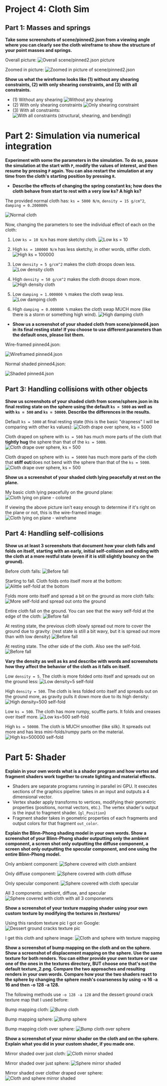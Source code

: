 # Project 4: Cloth Sim


## Part 1: Masses and springs
**Take some screenshots of scene/pinned2.json from a viewing angle where you can clearly see the cloth wireframe to show the structure of your point masses and springs.**

Overall picture:
![Overall scene/pinned2.json picture](../img-4/1-full.png)

Zoomed in picture:
![Zoomed in picture of scene/pinned2.json](../img-4/1-close.png)

**Show us what the wireframe looks like (1) without any shearing constraints, (2) with only shearing constraints, and (3) with all constraints.**

* 	(1) Without any shearing
![Without any shearing](../img-4/1-no-shear.png)
*	(2) With only shearing constraints
![Only shearing constraint](../img-4/1-only-shear.png)
*	(3) With all constraints:
![With all constraints (structural, shearing, and bending))](../img-4/1-full.png)



# Part 2: Simulation via numerical integration
**Experiment with some the parameters in the simulation. To do so, pause the simulation at the start with `P`, modify the values of interest, and then resume by pressing `P` again. You can also restart the simulation at any time from the cloth's starting position by pressing `R`.**
* 	**Describe the effects of changing the spring constant ks; how does the cloth behave from start to rest with a very low ks? A high ks?**

The provided normal cloth has: `ks = 5000 N/m`, `density = 15 g/cm^2`, `damping = 0.200000%`

![Normal cloth](../img-4/normal-ks-5000.png)

Now, changing the parameters to see the individual effect of each on the cloth:

1. Low `ks = 10 N/m` has more sketchy cloth.
![Low ks = 10](../img-4/low-ks-10.png)

2. High `ks = 100000 N/m` has less sketchy, in other words, stiffer cloth.
![High ks = 100000](../img-4/high-ks-100000.png)

3. Low `density = 5 g/cm^2` makes the cloth droops down less.
![Low density cloth](../img-4/low-density.png)

4. High `density = 50 g/cm^2` makes the cloth droops down more.
![High density cloth](../img-4/high-density.png)

5. Low `damping = 1.000000 %` makes the cloth swap less.
![Low damping cloth](../img-4/low-damping.png)

6. High `damping = 0.000000 %` makes the cloth swap MUCH more (like there is a storm or something high wind).
![High damping cloth](../img-4/high-damping.png)

*   **Show us a screenshot of your shaded cloth from scene/pinned4.json in its final resting state! If you choose to use different parameters than the default ones, please list them.**

Wire-framed pinned4.json:

![Wireframed pinned4.json](../img-4/pinned4-wire.png)

Normal shaded pinned4.json:

![Shaded pinned4.json](../img-4/pinned4-normal.png)



## Part 3: Handling collisions with other objects
**Show us screenshots of your shaded cloth from scene/sphere.json in its final resting state on the sphere using the default `ks = 5000` as well as with `ks = 500` and `ks = 50000`. Describe the differences in the results.**

Default `ks = 5000` at final resting state (this is the basic "drapness" I will be comparing with other ks values):
![Cloth drape over sphere, ks = 5000](../img-4/sphere-normal.png)


Cloth draped on sphere with `ks = 500` has much more parts of the cloth that **tightly hug** the sphere than that of the `ks = 5000`.
![Cloth drape over sphere, ks = 500](../img-4/sphere-ks-low.png)

Cloth draped on sphere with `ks = 50000` has much more parts of the cloth that **stiff out**/does not bend with the sphere than that of the `ks = 5000`.
![Cloth drape over sphere, ks = 500](../img-4/sphere-ks-high.png)

**Show us a screenshot of your shaded cloth lying peacefully at rest on the plane.**

My basic cloth lying peacefully on the ground plane:
![Cloth lying on plane - colored](../img-4/plane-color.png)

If viewing the above picture isn't easy enough to determine if it's right on the plane or not, this is the wire-framed image:
![Cloth lying on plane - wireframe](../img-4/plane-wireframe.png)


## Part 4: Handling self-collisions

**Show us at least 3 screenshots that document how your cloth falls and folds on itself, starting with an early, initial self-collision and ending with the cloth at a more restful state (even if it is still slightly bouncy on the ground).**

Before cloth falls:
![Before fall](../img-4/self-fold-1.png)

Starting to fall. Cloth folds onto itself more at the bottom:
![Alittle self-fold at the bottom](../img-4/self-fold-2.png)

Folds more onto itself and spread a bit on the ground as more cloth falls:
![More self-fold and spread out onto the ground](../img-4/self-fold-3.png)

Entire cloth fall on the ground. You can see that the wavy self-fold at the edge of the cloth:
![Before fall](../img-4/self-fold-4.png)

At resting state, the previous cloth slowly spread out more to cover the ground due to gravity: (rest state is still a bit wavy, but it is spread out more than with low density)
![Before fall](../img-4/self-fold-5.png)


At resting state. The other side of the cloth. Also see the self-fold.
![Before fall](../img-4/self-fold-6.png)


**Vary the density as well as ks and describe with words and screenshots how they affect the behavior of the cloth as it falls on itself.**

Low `density = 5`. The cloth is more folded onto itself and spreads out on the ground less:
![Low density=5 self-fold](../img-4/self-fold-low-density.png)

High `density = 500`. The cloth is less folded onto itself and spreads out on the ground more, as gravity pulls it down more due to its high density:
![High density=500 self-fold](../img-4/self-fold-high-density.png)

Low `ks = 500`. The cloth has more rumpy, scuffle parts. It folds and creases over itself more.
![Low ks=500 self-fold](../img-4/self-fold-low-ks.png)

High `ks = 50000`. The cloth is MUCH smoother (like silk). It spreads out more and has less mini-folds/rumpy parts on the material.
![High ks=500000 self-fold](../img-4/self-fold-high-ks.png)



# Part 5: Shader
**Explain in your own words what is a shader program and how vertex and fragment shaders work together to create lighting and material effects.**
*   Shaders are separate programs running in parallel ini GPU. It executes sections of the graphics pipeline: takes in an input and outputs a 4 dimensional vector.
*   Vertex shader apply transforms to vertices, modifying their geometric properties (positions, normal vectors, etc.). The vertex shader's output is the input to fragment shader. (`gl_Position`)
*   Fragment shader takes in geometric properties of each fragments and output colors for that fragment `out_color`.


**Explain the Blinn-Phong shading model in your own words. Show a screenshot of your Blinn-Phong shader outputting only the ambient component, a screen shot only outputting the diffuse component, a screen shot only outputting the specular component, and one using the entire Blinn-Phong model.**

Only ambient component:
![Sphere covered with cloth ambient](../img-4/phong-ambient.png)

Only diffuse component:
![Sphere covered with cloth diffuse](../img-4/phong-diffuse.png)

Only specular component:
![Sphere covered with cloth specular](../img-4/phong-specular.png)

All 3 components: ambient, diffuse, and specular
![Sphere covered with cloth with all 3 componenets](../img-4/phong-all.png)

**Show a screenshot of your texture mapping shader using your own custom texture by modifying the textures in /textures/**

Using this random texture pic I got on Google:
![Dessert ground cracks texture pic](../img-4/texture-pic.png)

I get this cloth and sphere image:
![Cloth and sphere with texture mapping](../img-4/texture.png)



**Show a screenshot of bump mapping on the cloth and on the sphere. Show a screenshot of displacement mapping on the sphere. Use the same texture for both renders. You can either provide your own texture or use one of the ones in the textures directory, BUT choose one that's not the default texture_2.png. Compare the two approaches and resulting renders in your own words. Compare how your the two shaders react to the sphere by changing the sphere mesh's coarseness by using -o 16 -a 16 and then -o 128 -a 128.**

The following methods use `-o 128 -a 128` and the dessert ground crack texture map that I used before:

Bump mapping cloth:
![Bump cloth](../img-4/bump-cloth.png)

Bump mapping sphere:
![Bump sphere](../img-4/bump-sphere.png)

Bump mapping cloth over sphere:
![Bump cloth over sphere](../img-4/bump-clothsphere.png)

**Show a screenshot of your mirror shader on the cloth and on the sphere.
Explain what you did in your custom shader, if you made one.**

Mirror shaded over just cloth:
![Cloth mirror shaded](../img-4/mirror-cloth.png)

Mirror shaded over just sphere:
![Sphere mirror shaded](../img-4/mirror-sphere.png)

Mirror shaded over clother draped over sphere:
![Cloth and sphere mirror shaded](../img-4/mirror-clothsphere.png)

